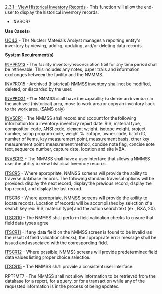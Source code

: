 <a href="https://dev.azure.com/Link-Technologies/NMMSS%20Requirements/_workitems/edit/188/" target="_blank">2.3.1 - View Historical Inventory Records</a> - This function will allow the end-user to display the historical inventory records.



- INVSCR2

**Use Case(s)**

<a href="https://dev.azure.com/Link-Technologies/NMMSS%20Requirements/_workitems/edit/687/" target="_blank">UC4.3</a> - The Nuclear Materials Analyst manages a reporting entity's inventory by viewing, adding, updating, and/or deleting data records.

**System Requirement(s)**

<a href="https://dev.azure.com/Link-Technologies/NMMSS%20Requirements/_workitems/edit/690/" target="_blank">INVPRO12</a> - The facility inventory reconciliation trail for any time period shall be retrievable. This includes any notes, paper trails and information exchanges between the facility and the NMMMS.

<a href="https://dev.azure.com/Link-Technologies/NMMSS%20Requirements/_workitems/edit/691/" target="_blank">INVPRO15</a> - Archived (historical) NMMSS inventory shall not be modified, deleted, or discarded by the user.

<a href="https://dev.azure.com/Link-Technologies/NMMSS%20Requirements/_workitems/edit/692/" target="_blank">INVPRO31</a> - The NMMSS shall have the capability to delete an inventory in the archived (historical) area, move to work area or copy an inventory back to the work area. (SAMS only)

<a href="https://dev.azure.com/Link-Technologies/NMMSS%20Requirements/_workitems/edit/693/" target="_blank">INVSCR1</a> - The NMMSS shall record and account for the following information for a inventory: inventory report date, RIS, material type, composition code, ANSI code, element weight, isotope weight, project number, scrap program code, weight % isotope, owner code, batch ID, number of items, key measurement point, measurement basis, other key measurement point, measurement method, concise note flag, concise note text, sequence number, capture date, location and site MBA.

<a href="https://dev.azure.com/Link-Technologies/NMMSS%20Requirements/_workitems/edit/694/" target="_blank">INVSCR2</a> - The NMMSS shall have a user interface that allows a NMMSS user the ability to view historical inventory records.

<a href="https://dev.azure.com/Link-Technologies/NMMSS%20Requirements/_workitems/edit/453/" target="_blank">ITSCR5</a> - Where appropriate, NMMSS screens will provide the ability to traverse database records. The following standard traversal options will be provided: display the next record, display the previous record, display the top record, and display the last record.

<a href="https://dev.azure.com/Link-Technologies/NMMSS%20Requirements/_workitems/edit/695/" target="_blank">ITSCR6</a> - Where appropriate, NMMSS screens will provide the ability to locate records. Location of records will be accomplished by selection of a search key (ex: RIS, material type) and the action search text (ex., BXA, 20).

<a href="https://dev.azure.com/Link-Technologies/NMMSS%20Requirements/_workitems/edit/696/" target="_blank">ITSCR10</a> - The NMMSS shall perform field validation checks to ensure that field data types agree

<a href="https://dev.azure.com/Link-Technologies/NMMSS%20Requirements/_workitems/edit/697/" target="_blank">ITSCR11</a> - If any data field on the NMMSS screen is found to be invalid (as the result of field validation checks), the appropriate error message shall be issued and associated with the corresponding field.

<a href="https://dev.azure.com/Link-Technologies/NMMSS%20Requirements/_workitems/edit/698/" target="_blank">ITSCR12</a> - Where possible, NMMSS screens will provide predetermined field data values listing proper choice selection.

<a href="https://dev.azure.com/Link-Technologies/NMMSS%20Requirements/_workitems/edit/640/" target="_blank">ITSCR15</a> - The NMMSS shall provide a consistent user interface.

<a href="https://dev.azure.com/Link-Technologies/NMMSS%20Requirements/_workitems/edit/636/" target="_blank">RPTFMT7</a> - The NMMSS shall not allow information to be retrieved from the database for a report, for a query, or for a transaction while any of the requested information is in the process of being updated.